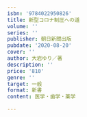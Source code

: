 ```yaml
---
isbn: '9784022950826'
title: 新型コロナ制圧への道
volume: ''
series: ''
publisher: 朝日新聞出版
pubdate: '2020-08-20'
cover: ''
author: 大岩ゆり／著
description: ''
price: '810'
genre: ''
target: 一般
format: 新書
content: 医学・歯学・薬学

---
```

